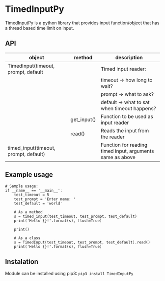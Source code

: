 # TimedInputPy

TimedInputPy is a python library that provides input function/object that has a
thread based time limit on input.

## API

|object|method|description|
|-----|-----|-----|
|TimedInput(timeout, prompt, default||Timed input reader:|
|||timeout -> how long to wait?|
|||prompt -> what to ask?|
|||default -> what to sat when timeout happens?|
||get_input()|Function to be used as input reader|
||read()|Reads the input from the reader|
|timed_input(timeout, prompt, default)|| Function for reading timed input, arguments same as above|

## Example usage
```
# Sample usage:
if __name__ == '__main__':
    test_timeout = 5
    test_prompt = 'Enter name: '
    test_default = 'world'

    # As a method
    s = timed_input(test_timeout, test_prompt, test_default)
    print('Hello {}!'.format(s), flush=True)

    print()

    # As a class
    s = TimedInput(test_timeout, test_prompt, test_default).read()
    print('Hello {}!'.format(s), flush=True)
```

## Instalation
Module can be installed using pip3:
`pip3 install TimedInputPy`
